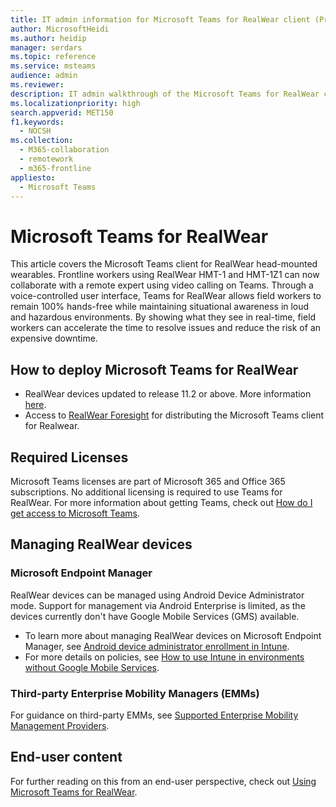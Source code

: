 ```yaml
---
title: IT admin information for Microsoft Teams for RealWear client (Preview)
author: MicrosoftHeidi
ms.author: heidip
manager: serdars
ms.topic: reference
ms.service: msteams
audience: admin
ms.reviewer: 
description: IT admin walkthrough of the Microsoft Teams for RealWear client.
ms.localizationpriority: high
search.appverid: MET150
f1.keywords: 
  - NOCSH
ms.collection: 
  - M365-collaboration
  - remotework
  - m365-frontline
appliesto: 
  - Microsoft Teams
---
```

# Microsoft Teams for RealWear

This article covers the Microsoft Teams client for RealWear head-mounted wearables. Frontline workers using RealWear HMT-1 and HMT-1Z1 can now collaborate with a remote expert using video calling on Teams. Through a voice-controlled user interface, Teams for RealWear allows field workers to remain 100% hands-free while maintaining situational awareness in loud and hazardous environments. By showing what they see in real-time, field workers can accelerate the time to resolve issues and reduce the risk of an expensive downtime.

## How to deploy Microsoft Teams for RealWear

- RealWear devices updated to release 11.2 or above. More information [here](https://realwear.com/knowledge-center/configure-on-release-10/wireless-update/).
- Access to [RealWear Foresight](https://cloud.realwear.com/) for distributing the Microsoft Teams client for Realwear.

## Required Licenses

Microsoft Teams licenses are part of Microsoft 365 and Office 365 subscriptions. No additional licensing is required to use Teams for RealWear. For more information about getting Teams, check out [How do I get access to Microsoft Teams](https://support.office.com/article/fc7f1634-abd3-4f26-a597-9df16e4ca65b).

## Managing RealWear devices

### Microsoft Endpoint Manager

RealWear devices can be managed using Android Device Administrator mode. Support for management via Android Enterprise is limited, as the devices currently don't have Google Mobile Services (GMS) available.

- To learn more about managing RealWear devices on Microsoft Endpoint Manager, see [Android device administrator enrollment in Intune](/mem/intune/enrollment/android-enroll-device-administrator).
- For more details on policies, see [How to use Intune in environments without Google Mobile Services](/mem/intune/apps/manage-without-gms).

### Third-party Enterprise Mobility Managers (EMMs)

For guidance on third-party EMMs, see [Supported Enterprise Mobility Management Providers](https://www.realwear.com/knowledge-center/configure-on-release-10/remote-from-a-web-browser/emm/).

## End-user content

For further reading on this from an end-user perspective, check out [Using Microsoft Teams for RealWear](https://support.office.com/article/using-microsoft-teams-for-realwear-af20d232-d18c-476f-8031-843a4edccd5f).